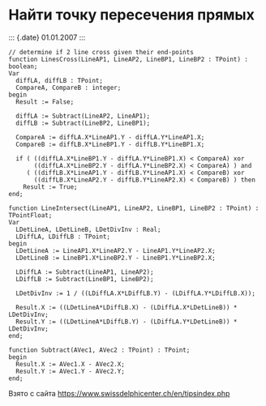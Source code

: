 Найти точку пересечения прямых
==============================

::: {.date}
01.01.2007
:::

    // determine if 2 line cross given their end-points
    function LinesCross(LineAP1, LineAP2, LineBP1, LineBP2 : TPoint) : boolean;
    Var
      diffLA, diffLB : TPoint;
      CompareA, CompareB : integer;
    begin
      Result := False;
     
      diffLA := Subtract(LineAP2, LineAP1);
      diffLB := Subtract(LineBP2, LineBP1);
     
      CompareA := diffLA.X*LineAP1.Y - diffLA.Y*LineAP1.X;
      CompareB := diffLB.X*LineBP1.Y - diffLB.Y*LineBP1.X;
     
      if ( ((diffLA.X*LineBP1.Y - diffLA.Y*LineBP1.X) < CompareA) xor
           ((diffLA.X*LineBP2.Y - diffLA.Y*LineBP2.X) < CompareA) ) and
         ( ((diffLB.X*LineAP1.Y - diffLB.Y*LineAP1.X) < CompareB) xor
           ((diffLB.X*LineAP2.Y - diffLB.Y*LineAP2.X) < CompareB) ) then
        Result := True;
    end;
     
    function LineIntersect(LineAP1, LineAP2, LineBP1, LineBP2 : TPoint) : TPointFloat;
    Var
      LDetLineA, LDetLineB, LDetDivInv : Real;
      LDiffLA, LDiffLB : TPoint;
    begin
      LDetLineA := LineAP1.X*LineAP2.Y - LineAP1.Y*LineAP2.X;
      LDetLineB := LineBP1.X*LineBP2.Y - LineBP1.Y*LineBP2.X;
     
      LDiffLA := Subtract(LineAP1, LineAP2);
      LDiffLB := Subtract(LineBP1, LineBP2);
     
      LDetDivInv := 1 / ((LDiffLA.X*LDiffLB.Y) - (LDiffLA.Y*LDiffLB.X));
     
      Result.X := ((LDetLineA*LDiffLB.X) - (LDiffLA.X*LDetLineB)) * LDetDivInv;
      Result.Y := ((LDetLineA*LDiffLB.Y) - (LDiffLA.Y*LDetLineB)) * LDetDivInv;
    end;
     
    function Subtract(AVec1, AVec2 : TPoint) : TPoint;
    begin
      Result.X := AVec1.X - AVec2.X;
      Result.Y := AVec1.Y - AVec2.Y;
    end;

Взято с сайта <https://www.swissdelphicenter.ch/en/tipsindex.php>
